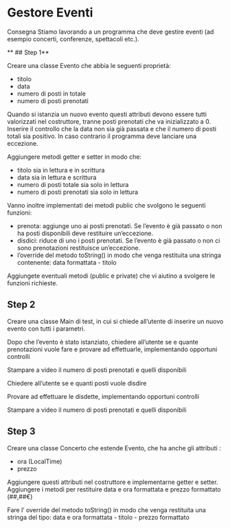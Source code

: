# Gestore Eventi

Consegna
Stiamo lavorando a un programma che deve gestire eventi (ad esempio concerti, conferenze, spettacoli etc.).

** ## Step 1**

Creare una classe Evento che abbia le seguenti proprietà:
- titolo
- data
- numero di posti in totale
- numero di posti prenotati
  
Quando si istanzia un nuovo evento questi attributi devono essere tutti valorizzati nel costruttore, tranne posti prenotati che va inizializzato a 0.
Inserire il controllo che la data non sia già passata e che il numero di posti totali sia positivo. In caso contrario il programma deve lanciare una eccezione.

Aggiungere metodi getter e setter in modo che:
- titolo sia in lettura e in scrittura
- data sia in lettura e scrittura
- numero di posti totale sia solo in lettura
- numero di posti prenotati sia solo in lettura

Vanno inoltre implementati dei metodi public che svolgono le seguenti funzioni:
- prenota: aggiunge uno ai posti prenotati. Se l’evento è già passato o non ha posti disponibili deve restituire un’eccezione.
- disdici: riduce di uno i posti prenotati. Se l’evento è già passato o non ci sono prenotazioni restituisce un’eccezione.
- l’override del metodo toString() in modo che venga restituita una stringa contenente: data formattata - titolo
  
Aggiungete eventuali metodi (public e private) che vi aiutino a svolgere le funzioni richieste.

## Step 2

Creare una classe Main di test, in cui si chiede all’utente di inserire un nuovo evento con tutti i parametri.

Dopo che l’evento è stato istanziato, chiedere all’utente se e quante prenotazioni vuole fare e provare ad effettuarle, implementando opportuni controlli

Stampare a video il numero di posti prenotati e quelli disponibili

Chiedere all’utente se e quanti posti vuole disdire

Provare ad effettuare le disdette, implementando opportuni controlli

Stampare a video il numero di posti prenotati e quelli disponibili

## Step 3

Creare una classe Concerto che estende Evento, che ha anche gli attributi :
- ora (LocalTime)
- prezzo
  
Aggiungere questi attributi nel costruttore e implementarne getter e setter.
Aggiungere i metodi per restituire data e ora formattata e prezzo formattato (##,##€)

Fare l’ override del metodo toString() in modo che venga restituita una stringa del tipo: data e ora formattata - titolo - prezzo formattato
